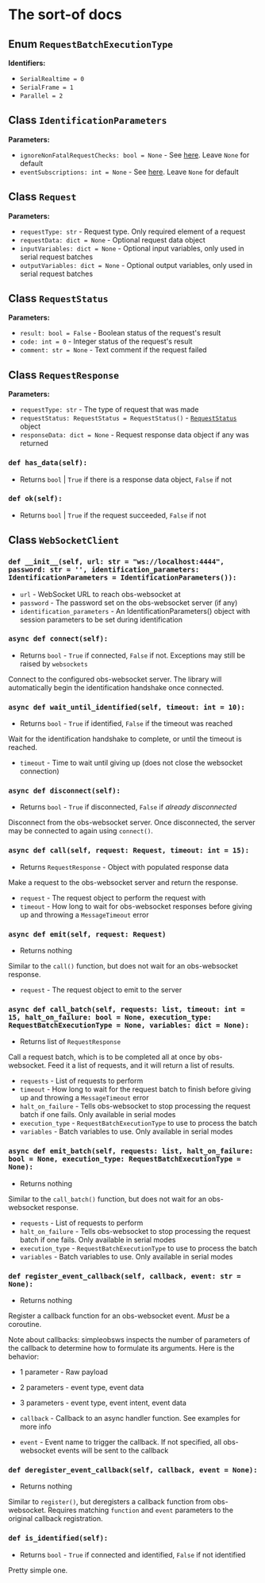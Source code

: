 # The sort-of docs


## Enum `RequestBatchExecutionType`
**Identifiers:**
- `SerialRealtime = 0`
- `SerialFrame = 1`
- `Parallel = 2`


## Class `IdentificationParameters`
**Parameters:**
- `ignoreNonFatalRequestChecks: bool = None` - See [here](https://github.com/obsproject/obs-websocket/blob/master/docs/generated/protocol.md#identify-opcode-1). Leave `None` for default
- `eventSubscriptions: int = None` - See [here](https://github.com/obsproject/obs-websocket/blob/master/docs/generated/protocol.md#identify-opcode-1). Leave `None` for default


## Class `Request`
**Parameters:**
- `requestType: str` - Request type. Only required element of a request
- `requestData: dict = None` - Optional request data object
- `inputVariables: dict = None` - Optional input variables, only used in serial request batches
- `outputVariables: dict = None` - Optional output variables, only used in serial request batches


## Class `RequestStatus`
**Parameters:**
- `result: bool = False` - Boolean status of the request's result
- `code: int = 0` - Integer status of the request's result
- `comment: str = None` - Text comment if the request failed


## Class `RequestResponse`
**Parameters:**
- `requestType: str` - The type of request that was made
- `requestStatus: RequestStatus = RequestStatus()` - [`RequestStatus`](#class-requeststatus) object
- `responseData: dict = None` - Request response data object if any was returned

### `def has_data(self):`
- Returns `bool` | `True` if there is a response data object, `False` if not

### `def ok(self):`
- Returns `bool` | `True` if the request succeeded, `False` if not


## Class `WebSocketClient`

### `def __init__(self, url: str = "ws://localhost:4444", password: str = '', identification_parameters: IdentificationParameters = IdentificationParameters()):`

- `url` - WebSocket URL to reach obs-websocket at
- `password` - The password set on the obs-websocket server (if any)
- `identification_parameters` - An IdentificationParameters() object with session parameters to be set during identification

### `async def connect(self):`

- Returns `bool` - `True` if connected, `False` if not. Exceptions may still be raised by `websockets`

Connect to the configured obs-websocket server. The library will automatically begin the identification handshake once connected.

### `async def wait_until_identified(self, timeout: int = 10):`

- Returns `bool` - `True` if identified, `False` if the timeout was reached

Wait for the identification handshake to complete, or until the timeout is reached.

- `timeout` - Time to wait until giving up (does not close the websocket connection)

### `async def disconnect(self):`

- Returns `bool` - `True` if disconnected, `False` if *already disconnected*

Disconnect from the obs-websocket server. Once disconnected, the server may be connected to again using `connect()`.

### `async def call(self, request: Request, timeout: int = 15):`

- Returns `RequestResponse` - Object with populated response data

Make a request to the obs-websocket server and return the response.

- `request` - The request object to perform the request with
- `timeout` - How long to wait for obs-websocket responses before giving up and throwing a `MessageTimeout` error

### `async def emit(self, request: Request)`

- Returns nothing

Similar to the `call()` function, but does not wait for an obs-websocket response.

- `request` - The request object to emit to the server

### `async def call_batch(self, requests: list, timeout: int = 15, halt_on_failure: bool = None, execution_type: RequestBatchExecutionType = None, variables: dict = None):`

- Returns list of `RequestResponse`

Call a request batch, which is to be completed all at once by obs-websocket. Feed it a list of requests, and it will return a list of results.

- `requests` - List of requests to perform
- `timeout` - How long to wait for the request batch to finish before giving up and throwing a `MessageTimeout` error
- `halt_on_failure` - Tells obs-websocket to stop processing the request batch if one fails. Only available in serial modes
- `execution_type` - `RequestBatchExecutionType` to use to process the batch
- `variables` - Batch variables to use. Only available in serial modes

### `async def emit_batch(self, requests: list, halt_on_failure: bool = None, execution_type: RequestBatchExecutionType = None):`

- Returns nothing

Similar to the `call_batch()` function, but does not wait for an obs-websocket response.

- `requests` - List of requests to perform
- `halt_on_failure` - Tells obs-websocket to stop processing the request batch if one fails. Only available in serial modes
- `execution_type` - `RequestBatchExecutionType` to use to process the batch
- `variables` - Batch variables to use. Only available in serial modes

### `def register_event_callback(self, callback, event: str = None):`

- Returns nothing

Register a callback function for an obs-websocket event. *Must* be a coroutine.

Note about callbacks: simpleobsws inspects the number of parameters of the callback to determine how to formulate its arguments. Here is the behavior:
  - 1 parameter - Raw payload
  - 2 parameters - event type, event data
  - 3 parameters - event type, event intent, event data

- `callback` - Callback to an async handler function. See examples for more info
- `event` - Event name to trigger the callback. If not specified, all obs-websocket events will be sent to the callback

### `def deregister_event_callback(self, callback, event = None):`

- Returns nothing

Similar to `register()`, but deregisters a callback function from obs-websocket. Requires matching `function` and `event` parameters to the original callback registration.

### `def is_identified(self):`

- Returns `bool` - `True` if connected and identified, `False` if not identified

Pretty simple one.
